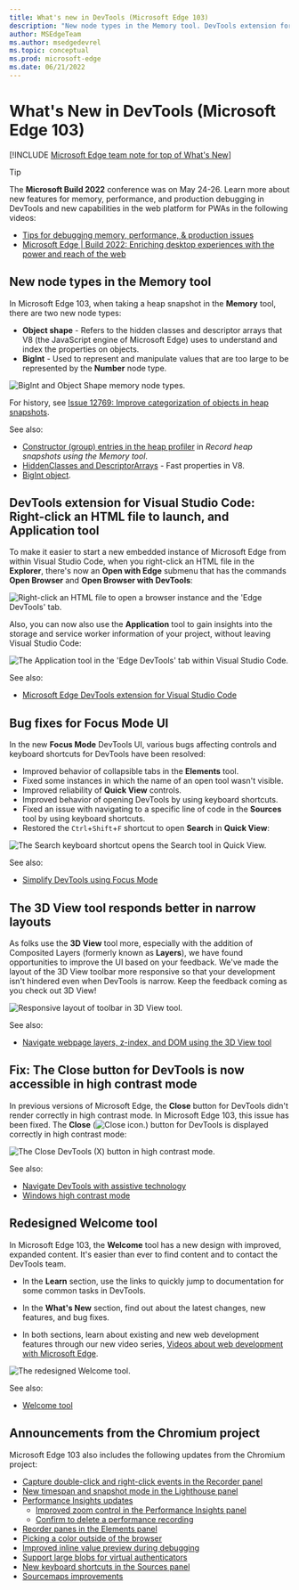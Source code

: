 ```yaml
---
title: What's new in DevTools (Microsoft Edge 103)
description: "New node types in the Memory tool. DevTools extension for Visual Studio Code: Right-click an HTML file to launch, and Application tool. Focus Mode bug fixes. 3D View tool responsive layout. Fix: The Close button for DevTools is now accessible in high contrast mode. Welcome tool redesign. And more."
author: MSEdgeTeam
ms.author: msedgedevrel
ms.topic: conceptual
ms.prod: microsoft-edge
ms.date: 06/21/2022
---
```

# What's New in DevTools (Microsoft Edge 103)

[!INCLUDE [Microsoft Edge team note for top of What's New](../../includes/edge-whats-new-note.md)]

> [!TIP]
> The **Microsoft Build 2022** conference was on May 24-26.  Learn more about new features for memory, performance, and production debugging in DevTools and new capabilities in the web platform for PWAs in the following videos:
> * [Tips for debugging memory, performance, & production issues](https://www.youtube.com/watch?v=hdrR0QwXpuc)
> * [Microsoft Edge | Build 2022: Enriching desktop experiences with the power and reach of the web](https://www.youtube.com/watch?v=ahO5nePl4BQ)


<!-- ====================================================================== -->
## New node types in the Memory tool

<!-- Title: New "object shape" and "BigInt" node types in the Memory tool -->
<!-- Subtitle: When taking a heap snapshot, you can now filter to new node types representing hidden classes and descriptor arrays in V8, the JavaScript engine of Microsoft Edge. -->

In Microsoft Edge 103, when taking a heap snapshot in the **Memory** tool, there are two new node types:
*  **Object shape** - Refers to the hidden classes and descriptor arrays that V8 (the JavaScript engine of Microsoft Edge) uses to understand and index the properties on objects. 
*  **BigInt** - Used to represent and manipulate values that are too large to be represented by the **Number** node type.

![BigInt and Object Shape memory node types.](devtools-103-images/memory-node-types.png)

For history, see [Issue 12769: Improve categorization of objects in heap snapshots](https://bugs.chromium.org/p/v8/issues/detail?id=12769).

See also:
* [Constructor (group) entries in the heap profiler](../../../memory-problems/heap-snapshots.md#constructor-group-entries-in-the-heap-profiler) in _Record heap snapshots using the Memory tool_.
* [HiddenClasses and DescriptorArrays](https://v8.dev/blog/fast-properties#hiddenclasses-and-descriptorarrays) - Fast properties in V8.
* [BigInt object](https://developer.mozilla.org/docs/Web/JavaScript/Reference/Global_Objects/BigInt).


<!-- ====================================================================== -->
## DevTools extension for Visual Studio Code: Right-click an HTML file to launch, and Application tool

<!-- Title: DevTools for Visual Studio Code: Right-click to launch, and Application tool -->
<!-- Subtitle: Use the context menu on any HTML document in Visual Studio Code to launch a new instance of the Microsoft Edge browser and DevTools. -->

To make it easier to start a new embedded instance of Microsoft Edge from within Visual Studio Code, when you right-click an HTML file in the **Explorer**, there's now an **Open with Edge** submenu that has the commands **Open Browser** and **Open Browser with DevTools**:

![Right-click an HTML file to open a browser instance and the 'Edge DevTools' tab.](devtools-103-images/edge-devtools-rightclick-html-file.png)

Also, you can now also use the **Application** tool to gain insights into the storage and service worker information of your project, without leaving Visual Studio Code:

![The Application tool in the 'Edge DevTools' tab within Visual Studio Code.](devtools-103-images/edge-devtools-application-tool.png)

See also:
* [Microsoft Edge DevTools extension for Visual Studio Code](../../../../visual-studio-code/microsoft-edge-devtools-extension.md)
<!-- * [Microsoft Edge DevTools for Visual Studio Code](https://aka.ms/devtools-for-code) at Marketplace -->


<!-- ====================================================================== -->
## Bug fixes for Focus Mode UI

<!-- Title: Bug fixes for Focus Mode UI -->
<!-- Subtitle: Various bugs impacting DevTools controls and keyboard shortcuts were fixed in the new Focus Mode UI. -->

In the new **Focus Mode** DevTools UI, various bugs affecting controls and keyboard shortcuts for DevTools have been resolved:
*  Improved behavior of collapsible tabs in the **Elements** tool.
*  Fixed some instances in which the name of an open tool wasn't visible.
*  Improved reliability of **Quick View** controls.
*  Improved behavior of opening DevTools by using keyboard shortcuts.
*  Fixed an issue with navigating to a specific line of code in the **Sources** tool by using keyboard shortcuts.
*  Restored the `Ctrl`+`Shift`+`F` shortcut to open **Search** in **Quick View**:<!-- todo: macOS keys? -->

![The Search keyboard shortcut opens the Search tool in Quick View.](devtools-103-images/focus-mode-search-shortcut.png)

See also:
* [Simplify DevTools using Focus Mode](../../../experimental-features/focus-mode.md)


<!-- ====================================================================== -->
## The 3D View tool responds better in narrow layouts

<!-- Title: 3D View: Now with more responsive design -->
<!-- Subtitle: The 3D View toolbar now wraps around in a narrower window. -->

As folks use the **3D View** tool more, especially with the addition of Composited Layers (formerly known as **Layers**), we have found opportunities to improve the UI based on your feedback.  We've made the layout of the 3D View toolbar more responsive so that your development isn't hindered even when DevTools is narrow.  Keep the feedback coming as you check out 3D View!

![Responsive layout of toolbar in 3D View tool.](devtools-103-images/3d-view-responsive-layout.png)

See also:
* [Navigate webpage layers, z-index, and DOM using the 3D View tool](../../../3d-view/index.md)


<!-- ====================================================================== -->
## Fix: The Close button for DevTools is now accessible in high contrast mode

<!-- Title: Fix: In high contrast mode, the Close button for DevTools is now accessible -->
<!-- Subtitle: In previous versions of Microsoft Edge, the Close button wasn't visible in high contrast mode, but this issue has been fixed in Microsoft Edge 103. -->

In previous versions of Microsoft Edge, the **Close** button for DevTools didn't render correctly in high contrast mode.  In Microsoft Edge 103, this issue has been fixed.  The **Close** (![Close icon.](../../../media/close-devtools-icon-light-theme.png)) button for DevTools is displayed correctly in high contrast mode:

![The Close DevTools (X) button in high contrast mode.](devtools-103-images/close-button-high-contrast.png)

See also:
* [Navigate DevTools with assistive technology](../../../accessibility/navigation.md)
* [Windows high contrast mode](/fluent-ui/web-components/design-system/high-contrast)


<!-- ====================================================================== -->
## Redesigned Welcome tool

<!-- Title: Welcome tool has expanded content and videos -->
<!-- Subtitle: The redesigned Welcome tool has expanded Learn and What's New sections, including a new video series. -->

In Microsoft Edge 103, the **Welcome** tool has a new design with improved, expanded content.  It's easier than ever to find content and to contact the DevTools team.

*  In the **Learn** section, use the links to quickly jump to documentation for some common tasks in DevTools.

*  In the **What's New** section, find out about the latest changes, new features, and bug fixes.

*  In both sections, learn about existing and new web development features through our new video series, [Videos about web development with Microsoft Edge](../../../../dev-videos/index.md).

![The redesigned Welcome tool.](devtools-103-images/welcome-tool.png)

See also:
* [Welcome tool](../../../welcome/welcome-tool.md)


<!-- ====================================================================== -->
## Announcements from the Chromium project

Microsoft Edge 103 also includes the following updates from the Chromium project:

* [Capture double-click and right-click events in the Recorder panel](https://developer.chrome.com/blog/new-in-devtools-103/#recorder)
* [New timespan and snapshot mode in the Lighthouse panel](https://developer.chrome.com/blog/new-in-devtools-103/#lighthouse)
* [Performance Insights updates](https://developer.chrome.com/blog/new-in-devtools-103/#performance)
   * [Improved zoom control in the Performance Insights panel](https://developer.chrome.com/blog/new-in-devtools-103/#zoom)
   * [Confirm to delete a performance recording](https://developer.chrome.com/blog/new-in-devtools-103/#delete)
* [Reorder panes in the Elements panel](https://developer.chrome.com/blog/new-in-devtools-103/#reorder-pane)
* [Picking a color outside of the browser](https://developer.chrome.com/blog/new-in-devtools-103/#color)
* [Improved inline value preview during debugging](https://developer.chrome.com/blog/new-in-devtools-103/#inline-preview)
* [Support large blobs for virtual authenticators](https://developer.chrome.com/blog/new-in-devtools-103/#webauthn)
* [New keyboard shortcuts in the Sources panel](https://developer.chrome.com/blog/new-in-devtools-103/#shortcuts)
* [Sourcemaps improvements](https://developer.chrome.com/blog/new-in-devtools-103/#sourcemaps)


<!-- ====================================================================== -->
<!-- uncomment if content is copied from developer.chrome.com to this page -->

<!-- > [!NOTE]
> Portions of this page are modifications based on work created and [shared by Google](https://developers.google.com/terms/site-policies) and used according to terms described in the [Creative Commons Attribution 4.0 International License](https://creativecommons.org/licenses/by/4.0).
> The original page for announcements from the Chromium project is [What's New in DevTools (Chrome 103)](https://developer.chrome.com/blog/new-in-devtools-103) and is authored by [Jecelyn Yeen](https://developers.google.com/web/resources/contributors#jecelynyeen) (Developer advocate working on Chrome DevTools at Google). -->


<!-- ====================================================================== -->
<!-- uncomment if content is copied from developer.chrome.com to this page -->

<!-- [![Creative Commons License.](https://i.creativecommons.org/l/by/4.0/88x31.png)](https://creativecommons.org/licenses/by/4.0)
This work is licensed under a [Creative Commons Attribution 4.0 International License](https://creativecommons.org/licenses/by/4.0). -->
